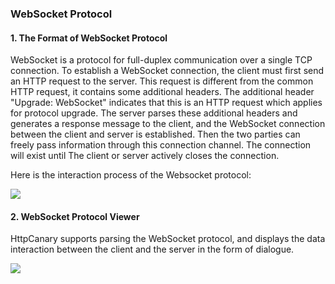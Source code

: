 ### WebSocket Protocol

#### 1. The Format of WebSocket Protocol

WebSocket is a protocol for full-duplex communication over a single TCP connection. To establish a WebSocket connection, the client must first send an HTTP request to the server. This request is different from the common HTTP request, it contains some additional headers. The additional header "Upgrade: WebSocket" indicates that this is an HTTP request which applies for protocol upgrade. The server parses these additional headers and generates a response message to the client, and the WebSocket connection between the client and server is established. Then the two parties can freely pass information through this connection channel. The connection will exist until The client or server actively closes the connection.


Here is the interaction process of the Websocket protocol:

![](/assets/websockets_diagram.png)

#### 2. WebSocket Protocol Viewer

HttpCanary supports parsing the WebSocket protocol, and displays the data interaction between the client and the server in the form of dialogue.

![](/assets/websockets_overview.png)







